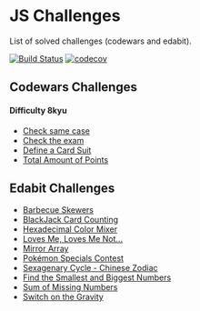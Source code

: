 # JS Challenges
List of solved challenges (codewars and edabit).


[![Build Status](https://github.com/aleattene/js-challenges/actions/workflows/node.yml/badge.svg?branch=main)](https://github.com/aleattene//actions/workflows/node.yml)
[![codecov](https://codecov.io/gh/aleattene/js-challenges/branch/main/graph/badge.svg?token=BRK42IY0DV)](https://codecov.io/gh/aleattene/js-challenges)


## Codewars Challenges
#### Difficulty 8kyu
- [Check same case](https://github.com/aleattene/js-challenges/tree/main/codewars/difficulty-8kyu/check-same-case)
- [Check the exam](https://github.com/aleattene/js-challenges/tree/main/codewars/difficulty-8kyu/check-the-exam)
- [Define a Card Suit](https://github.com/aleattene/js-challenges/tree/main/codewars/difficulty-8kyu/define-a-card-suit)
- [Total Amount of Points](https://github.com/aleattene/js-challenges/tree/main/codewars/difficulty-8kyu/total-amount-of-points)

## Edabit Challenges
- [Barbecue Skewers](https://github.com/aleattene/js-challenges/tree/main/edabit/barbecue_skewers)
- [BlackJack Card Counting](https://github.com/aleattene/js-challenges/tree/main/edabit/blackjack_card_counting)
- [Hexadecimal Color Mixer](https://github.com/aleattene/js-challenges/tree/main/edabit/hexadecimal_color_mixer)
- [Loves Me, Loves Me Not...](https://github.com/aleattene/js-challenges/tree/main/edabit/love_me_love_me_not)
- [Mirror Array](https://github.com/aleattene/js-challenges/tree/main/edabit/mirror_array)
- [Pokémon Specials Contest](https://github.com/aleattene/js-challenges/tree/main/edabit/pokemon_specials_contest)
- [Sexagenary Cycle - Chinese Zodiac](https://github.com/aleattene/js-challenges/tree/main/edabit/sexagenary_cycle_chinese_zodiac)
- [Find the Smallest and Biggest Numbers](https://github.com/aleattene/js-challenges/tree/main/edabit/smallest_and%20biggest_numbers)
- [Sum of Missing Numbers](https://github.com/aleattene/js-challenges/tree/main/edabit/sum_of_missing_numbers)
- [Switch on the Gravity](https://github.com/aleattene/js-challenges/tree/main/edabit/switch_on_the_gravity)

